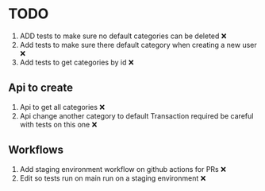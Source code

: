 # TODO

1. ADD tests to make sure no default categories can be deleted ❌
2. Add tests to make sure there default category when creating a new user ❌
3. Add tests to get categories by id ❌

## Api to create

1. Api to get all categories ❌
2. Api change another category to default Transaction required be careful with tests on this one ❌

## Workflows

1. Add staging environment workflow on github actions for PRs ❌
2. Edit so tests run on main run on a staging environment ❌
